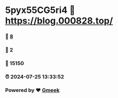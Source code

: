 # 5pyx55CG5ri4 :link: https://blog.000828.top/ 
### :page_facing_up: [8](https://blog.000828.top//tag.html) 
### :speech_balloon: 2 
### :hibiscus: 15150 
### :alarm_clock: 2024-07-25 13:33:52 
### Powered by :heart: [Gmeek](https://github.com/Meekdai/Gmeek)
